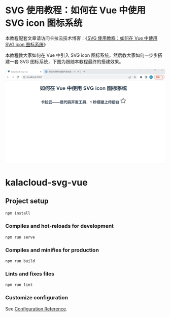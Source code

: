 

# SVG 使用教程：如何在 Vue 中使用 SVG icon 图标系统

本教程配套文章请访问卡拉云技术博客：《[SVG 使用教程：如何在 Vue 中使用 SVG icon 图标系统](https://kalacloud.com/blog/using-svg-and-vue-complete-guide/)》

本教程教大家如何在 Vue 中引入 SVG icon 图标系统，然后教大家如何一步步搭建一套 SVG 图标系统，下图为跟随本教程最终的搭建效果。

![VG 使用教程：如何在 Vue 中使用 SVG icon 图标系统](svg-star.gif)


# kalacloud-svg-vue

## Project setup
```
npm install
```

### Compiles and hot-reloads for development
```
npm run serve
```

### Compiles and minifies for production
```
npm run build
```

### Lints and fixes files
```
npm run lint
```

### Customize configuration
See [Configuration Reference](https://cli.vuejs.org/config/).
